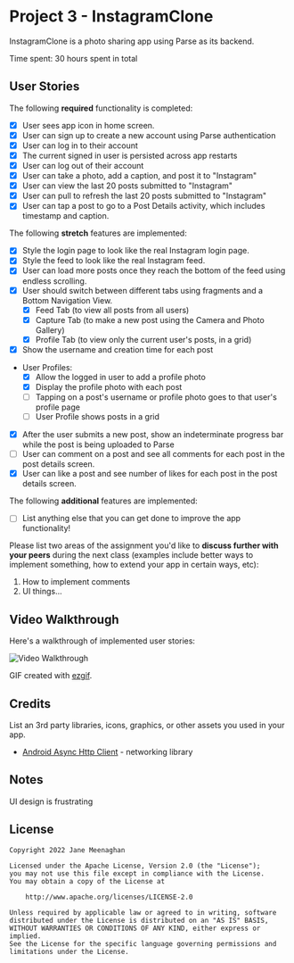 # Project 3 - InstagramClone

InstagramClone is a photo sharing app using Parse as its backend.

Time spent: 30 hours spent in total

## User Stories

The following **required** functionality is completed:

- [X] User sees app icon in home screen.
- [X] User can sign up to create a new account using Parse authentication
- [X] User can log in to their account
- [X] The current signed in user is persisted across app restarts
- [X] User can log out of their account
- [X] User can take a photo, add a caption, and post it to "Instagram"
- [X] User can view the last 20 posts submitted to "Instagram"
- [X] User can pull to refresh the last 20 posts submitted to "Instagram"
- [X] User can tap a post to go to a Post Details activity, which includes timestamp and caption.

The following **stretch** features are implemented:

- [X] Style the login page to look like the real Instagram login page.
- [X] Style the feed to look like the real Instagram feed.
- [X] User can load more posts once they reach the bottom of the feed using endless scrolling.
- [X] User should switch between different tabs using fragments and a Bottom Navigation View.
    - [X] Feed Tab (to view all posts from all users)
    - [X] Capture Tab (to make a new post using the Camera and Photo Gallery)
    - [X] Profile Tab (to view only the current user's posts, in a grid)
- [X] Show the username and creation time for each post
- User Profiles:
    - [X] Allow the logged in user to add a profile photo
    - [X] Display the profile photo with each post
    - [ ] Tapping on a post's username or profile photo goes to that user's profile page
    - [ ] User Profile shows posts in a grid
- [X] After the user submits a new post, show an indeterminate progress bar while the post is being uploaded to Parse
- [ ] User can comment on a post and see all comments for each post in the post details screen.
- [X] User can like a post and see number of likes for each post in the post details screen.

The following **additional** features are implemented:

- [ ] List anything else that you can get done to improve the app functionality!

Please list two areas of the assignment you'd like to **discuss further with your peers** during the next class (examples include better ways to implement something, how to extend your app in certain ways, etc):

1. How to implement comments
2. UI things...

## Video Walkthrough

Here's a walkthrough of implemented user stories:

<img src='https://github.com/janemeenaghan/InstagramClone/blob/cb7340b0bad180b16561aee8fb42d4d9a77ed186/ahah.gif' title='Video Walkthrough' width='' alt='Video Walkthrough' />

GIF created with [ezgif](https://ezgif.com/video-to-gif).

## Credits

List an 3rd party libraries, icons, graphics, or other assets you used in your app.

- [Android Async Http Client](http://loopj.com/android-async-http/) - networking library


## Notes

UI design is frustrating

## License

    Copyright 2022 Jane Meenaghan

    Licensed under the Apache License, Version 2.0 (the "License");
    you may not use this file except in compliance with the License.
    You may obtain a copy of the License at

        http://www.apache.org/licenses/LICENSE-2.0

    Unless required by applicable law or agreed to in writing, software
    distributed under the License is distributed on an "AS IS" BASIS,
    WITHOUT WARRANTIES OR CONDITIONS OF ANY KIND, either express or implied.
    See the License for the specific language governing permissions and
    limitations under the License.